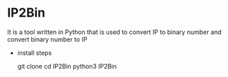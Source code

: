 # IP2Bin

It is a tool written in Python that is used to convert IP to binary number and convert binary number to IP

- install steps

    git clone 
    cd IP2Bin
    python3 IP2Bin
